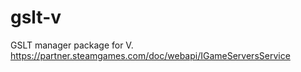 # gslt-v
 GSLT manager package for V.  
https://partner.steamgames.com/doc/webapi/IGameServersService
